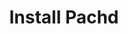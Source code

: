 ---
title: Install Pachd 
description: Learn how to install Pachd.
author:
tags:
categories:
series: ["local install"]
seriesPart: 4
date:
weight: 0
---